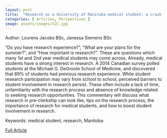 ```yaml
---
layout: post
title:  "Research as a University of Manitoba medical student: a crash course"
categories: [ Articles, Perspectives ]
image: assets/images/V2C.jpg
---
```


Author: Lourens Jacobs BSc, Janessa Siemens BSc

“Do you have research experience?”, “What are your plans for the summer?”, and “How important is research?”. These are questions which many 1st and 2nd year medical students may come across. Already, medical students have a strong interest in research. A 2014 Canadian survey polled students at the Michael G. DeGroote School of Medicine, and discovered that 89% of students had previous research experience. While student research participation may vary from school to school, perceived barriers to student involvement in research persist. These often include a lack of time, unfamiliarity with the research process and absence of knowledge related to seeking research opportunities. This commentary will discuss what research in pre-clerkship can look like, tips on the research process, the importance of research for medical students, and how to boost student involvement in research.

Keywords: medical student, research, Manitoba

<a href = "/assets/documents/V2I1/V2I1A8.pdf"> Full Article </a>
